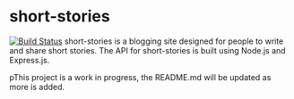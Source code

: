# short-stories
[![Build Status](https://travis-ci.org/mrbgit/short-stories.svg)](https://travis-ci.org/mrbgit/short-stories)
short-stories is a blogging site designed for people to write and share short stories. The API for short-stories is built using Node.js and Express.js.

pThis project is a work in progress, the README.md will be updated as more is added.
